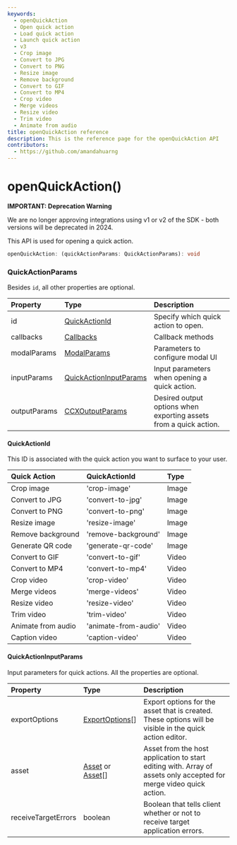 ```yaml
---
keywords:
  - openQuickAction
  - Open quick action
  - Load quick action
  - Launch quick action
  - v3
  - Crop image
  - Convert to JPG
  - Convert to PNG
  - Resize image
  - Remove background
  - Convert to GIF
  - Convert to MP4
  - Crop video 
  - Merge videos
  - Resize video
  - Trim video
  - Animate from audio
title: openQuickAction reference
description: This is the reference page for the openQuickAction API
contributors:
  - https://github.com/amandahuarng
--- 
```


# openQuickAction()

<InlineAlert variant="error" slots="header, text" />

**IMPORTANT: Deprecation Warning**

We are no longer approving integrations using v1 or v2 of the SDK - both versions will be deprecated in 2024.

This API is used for opening a quick action.

```ts
openQuickAction: (quickActionParams: QuickActionParams): void
```

### QuickActionParams

Besides `id`, all other properties are optional.

| Property | Type| Description
| :-- | :-- | :--
| id | [QuickActionId](#quickactionid) | Specify which quick action to open.
| callbacks | [Callbacks](../../types/index.md#callbacks) | Callback methods
| modalParams | [ModalParams](../../types/index.md#modalparams) | Parameters to configure modal UI
| inputParams | [QuickActionInputParams](#quickactioninputparams) | Input parameters when opening a quick action.
| outputParams | [CCXOutputParams](../../types/index.md#ccxoutputparams) | Desired output options when exporting assets from a quick action.

#### QuickActionId

This ID is associated with the quick action you want to surface to your user.

| Quick Action | QuickActionId | Type
| :-- | :-- | :--
| Crop image | 'crop-image' | Image
| Convert to JPG | 'convert-to-jpg' | Image
| Convert to PNG | 'convert-to-png' | Image
| Resize image | 'resize-image' | Image
| Remove background | 'remove-background' | Image
| Generate QR code | 'generate-qr-code' | Image
| Convert to GIF | 'convert-to-gif' | Video
| Convert to MP4 | 'convert-to-mp4' | Video
| Crop video | 'crop-video' | Video
| Merge videos | 'merge-videos' | Video
| Resize video | 'resize-video' | Video
| Trim video | 'trim-video' | Video
| Animate from audio | 'animate-from-audio' | Video
| Caption video | 'caption-video' | Video

#### QuickActionInputParams

Input parameters for quick actions. All the properties are optional.

| Property | Type | Description
| :-- | :-- | :--
| exportOptions | [ExportOptions](../../types/index.md#exportoptions)[] | Export options for the asset that is created. These options will be visible in the quick action editor.
| asset | [Asset](../../types/index.md#asset) or [Asset](../../types/index.md#asset)[] | Asset from the host application to start editing with. Array of assets only accepted for merge video quick action.
| receiveTargetErrors | boolean | Boolean that tells client whether or not to receive target application errors.
